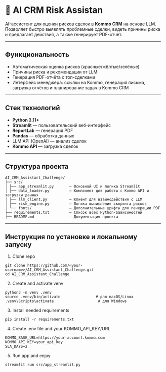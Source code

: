 # 🤖 AI CRM Risk Assistan

AI-ассистент для оценки рисков сделок в **Kommo CRM** на основе LLM.  
Позволяет быстро выявлять проблемные сделки, видеть причины риска и предлагает действия, а также генерирует PDF-отчёт.

---

##  Функциональность

- Автоматическая оценка рисков (красные/жёлтые/зелёные)
- Причины риска и рекомендации от LLM
- Генерация PDF-отчёта с топ-сделками
- Интерфейс менеджера: ссылки на Kommo, генерация письма, загрузка отчётов и планирование задач в Kommo CRM

---

##  Стек технологий

- **Python 3.11+**
- **Streamlit** — пользовательский веб-интерфейс
- **ReportLab** — генерация PDF
- **Pandas** — обработка данных
- LLM API (OpenAI) — анализ сделок
- **Kommo API** — загрузка сделок

---

##  Структура проекта
```
AI_CRM_Assistant_Challenge/
├── src/
│ ├── app_streamlit.py       – Основной UI и логика Streamlit
│ ├── data_loader.py         – Компонент для работы с Kommo API и загрузки данных
│ ├── llm_client.py          – Клиент для взаимодействия с LLM
│ ├── risk_engine.py         – Логика вычисления скоринга рисков
│ └── fonts/                 – Дополнительные шрифты для генерации PDF
├── requirements.txt         – Список всех Python-зависимостей
├── README.md                – Документация проекта
```
---

##  Инструкция по установке и локальному запуску

1. Clone repo
```
git clone https://github.com/<your-username>/AI_CRM_Assistant_Challenge.git
cd AI_CRM_Assistant_Challenge
```
2. Create and activate venv
```
python3 -m venv .venv
source .venv/bin/activate                # для macOS/Linux
.venv\Scripts\activate                    # для Windows
```
3. Install needed requirements
```
pip install -r requirements.txt
```
4. Create .env file and your KOMMO_API_KEY/URL
```
KOMMO_BASE_URL=https://your-account.kommo.com
KOMMO_API_KEY=your_api_key
SLA_DAYS=2
```
5. Run app and enjoy
```
streamlit run src/app_streamlit.py
```

